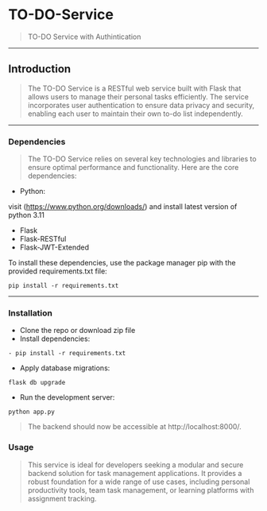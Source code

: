 # TO-DO-Service

> TO-DO Service with Authintication
---------------------------
## Introduction

> The TO-DO Service is a RESTful web service built with Flask that allows users to manage their personal tasks efficiently. The service incorporates user authentication to ensure data privacy and security, enabling each user to maintain their own to-do list independently.
---------------------------
### Dependencies

> The TO-DO Service relies on several key technologies and libraries to ensure optimal performance and functionality. Here are the core dependencies:

- Python:

 visit (https://www.python.org/downloads/) and install latest version of python 3.11

- Flask
- Flask-RESTful
- Flask-JWT-Extended

To install these dependencies, use the package manager pip with the provided requirements.txt file:

```
pip install -r requirements.txt
```
-------------------

### Installation 

- Clone the repo or download zip file
- Install dependencies:
```
- pip install -r requirements.txt
```
- Apply database migrations:

```
flask db upgrade
```

- Run the development server:

```
python app.py
```

> The backend should now be accessible at http://localhost:8000/.

### Usage

> This service is ideal for developers seeking a modular and secure backend solution for task management applications. It provides a robust foundation for a wide range of use cases, including personal productivity tools, team task management, or learning platforms with assignment tracking.
